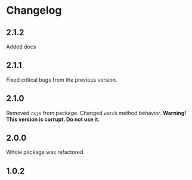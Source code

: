 # Changelog

## 2.1.2
Added docs

## 2.1.1
Fixed critical bugs from the previous version.

## 2.1.0
Removed `rxjs` from package. Changed `watch` method behavior.
**Warning! This version is corrupt. Do not use it.**

## 2.0.0
Whole package was refactored.

## 1.0.2
